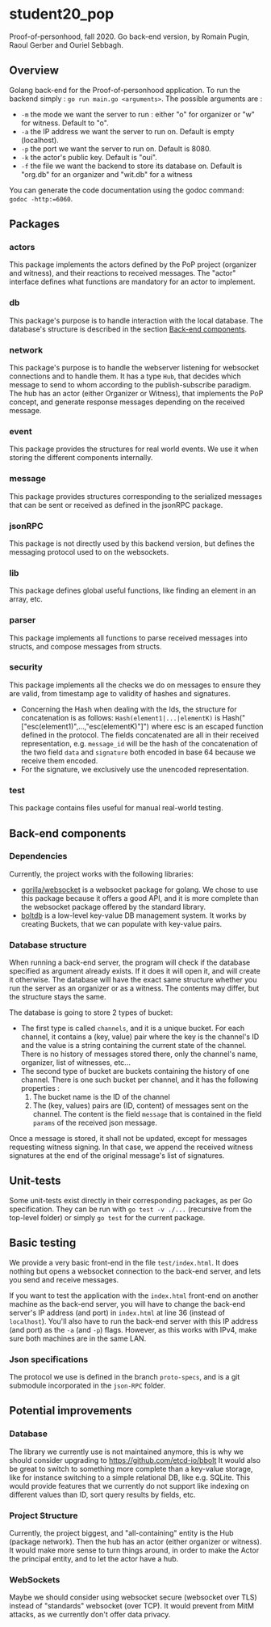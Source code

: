 # student20_pop
Proof-of-personhood, fall 2020. Go back-end version, by Romain Pugin, Raoul Gerber and Ouriel Sebbagh.

## Overview
Golang back-end for the Proof-of-personhood application. To run the backend simply : `go run main.go <arguments>`. The possible 
arguments are :
* `-m` the mode we want the server to run : either "o" for organizer or "w" for witness. Default to "o".
* `-a` the IP address we want the server to run on. Default is empty (localhost).
* `-p` the port we want the server to run on. Default is 8080.
* `-k` the actor's public key. Default is "oui".
* `-f` the file we want the backend to store its database on. Default is "org.db" for an organizer and "wit.db" for a witness

You can generate the code documentation using the godoc command: `godoc -http:=6060`.

## Packages
### actors
This package implements the actors defined by the PoP project (organizer and witness), and their reactions to received messages. 
The "actor" interface defines what functions are mandatory for an actor to implement.

### db 
This package's purpose is to handle interaction with the local database. The database's structure is described in the section [Back-end components](#Database-structure).

### network 
This package's purpose is to handle the webserver listening for websocket connections and to handle them.
It has a type `Hub`, that decides which message to send to whom according to the publish-subscribe paradigm.
The hub has an actor (either Organizer or Witness), that implements the PoP concept, and generate response messages 
depending on the received message.

### event
This package provides the structures for real world events. We use it when storing the different components internally.

### message
This package provides structures corresponding to the serialized messages that can be sent or received as defined in the jsonRPC package.

### jsonRPC
This package is not directly used by this backend version, but defines the messaging protocol used to on the websockets.

### lib
This package defines global useful functions, like finding an element in an array, etc.

### parser
This package implements all functions to parse received messages into structs, and compose messages from structs.

### security
This package implements all the checks we do on messages to ensure they are valid, from timestamp age to validity of hashes and signatures.
* Concerning the Hash when dealing with the Ids, the structure for concatenation is as follows:
`Hash(element1|...|elementK)` is Hash("["esc(element1)",...,"esc(elementK)"]") where esc is an escaped function defined in the protocol.
  The fields concatenated are all in their received representation, e.g. `message_id` will be the hash of the concatenation of the two field `data` and
                                                                        `signature` both encoded in base 64 because we receive them encoded.
* For the signature, we exclusively use the unencoded representation. 

### test
This package contains files useful for manual real-world testing.

## Back-end components
### Dependencies
Currently, the project works with the following libraries:
* [gorilla/websocket](https://github.com/gorilla/websocket) is a websocket package for golang. We chose to use this 
package because it offers a good API, and it is more complete than the websocket package offered by the standard library.
* [boltdb](https://github.com/boltdb/bolt) is a low-level key-value DB management system. It works by creating Buckets, 
that we can populate with key-value pairs.

### Database structure
When running a back-end server, the program will check if the database specified as argument already exists. If it does 
it will open it, and will create it otherwise. The database will have the exact same structure whether you run the server 
as an organizer or as a witness. The contents may differ, but the structure stays the same.

The database is going to store 2 types of bucket:
* The first type is called `channels`, and it is a unique bucket. For each channel, it contains a (key, value) pair where the key is the channel's ID
and the value is a string containing the current state of the channel. There is no history of messages stored there, 
only the channel's name, organizer, list of witnesses, etc...
* The second type of bucket are buckets containing the history of one channel. There is one such bucket per channel, and 
it has the following properties :
    1. The bucket name is the ID of the channel
    2. The (key, values) pairs are (ID, content) of messages sent on the channel. The content is the field `message` that
  is contained in the field `params` of the received json message.

Once a message is stored, it shall not be updated, except for messages requesting witness signing. In that case, we 
append the received witness signatures at the end of the original message's list of signatures.

## Unit-tests
Some unit-tests exist directly in their corresponding packages, as per Go specification. They can be run with `go test -v ./...` (recursive from the top-level folder) or simply `go test` for the current package.

## Basic testing
We provide a very basic front-end in the file `test/index.html`. It does nothing but opens a websocket connection to the back-end server, and lets
you send and receive messages.

If you want to test the application with the `index.html` front-end on another machine as the back-end server, you will have to change the
back-end server's IP address (and port) in `index.html` at line 36 (instead of `localhost`). You'll also have to run the back-end
server with this IP address (and port) as the `-a` (and `-p`) flags. However, as this works with IPv4, make sure both machines
are in the same LAN.

### Json specifications
The protocol we use is defined in the branch `proto-specs`, and is a git submodule incorporated in the `json-RPC` folder.

## Potential improvements
### Database
The library we currently use is not maintained anymore, this is why we should consider upgrading to https://github.com/etcd-io/bbolt
It would also be great to switch to something more complete than a key-value storage, like for instance switching to a 
simple relational DB, like e.g. SQLite. This would provide features that we currently do not support like indexing on 
different values than ID, sort query results by fields, etc.

### Project Structure
Currently, the project biggest, and "all-containing" entity is the Hub (package network). Then the hub has an actor 
(either organizer or witness). It would make more sense to turn things around, in order to make the Actor the
principal entity, and to let the actor have a hub.

### WebSockets
Maybe we should consider using websocket secure (websocket over TLS) instead of "standards" websocket (over TCP). It 
would prevent from MitM attacks, as we currently don't offer data privacy.